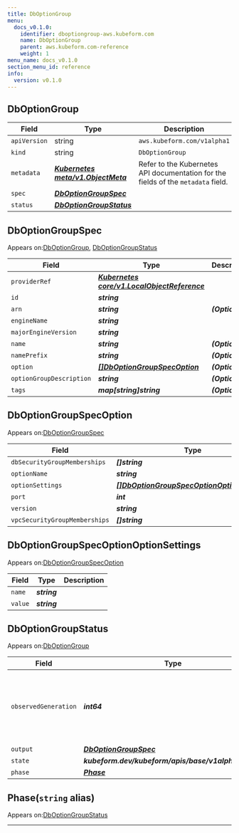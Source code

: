 ```yaml
---
title: DbOptionGroup
menu:
  docs_v0.1.0:
    identifier: dboptiongroup-aws.kubeform.com
    name: DbOptionGroup
    parent: aws.kubeform.com-reference
    weight: 1
menu_name: docs_v0.1.0
section_menu_id: reference
info:
  version: v0.1.0
---
```


## DbOptionGroup
| Field | Type | Description |
| ------ | ----- | ----------- |
| `apiVersion` | string | `aws.kubeform.com/v1alpha1` |
|    `kind` | string | `DbOptionGroup` |
| `metadata` | ***[Kubernetes meta/v1.ObjectMeta](https://kubernetes.io/docs/reference/generated/kubernetes-api/v1.13/#objectmeta-v1-meta)***|Refer to the Kubernetes API documentation for the fields of the `metadata` field.|
| `spec` | ***[DbOptionGroupSpec](#dboptiongroupspec)***||
| `status` | ***[DbOptionGroupStatus](#dboptiongroupstatus)***||
## DbOptionGroupSpec

Appears on:[DbOptionGroup](#dboptiongroup), [DbOptionGroupStatus](#dboptiongroupstatus)

| Field | Type | Description |
| ------ | ----- | ----------- |
| `providerRef` | ***[Kubernetes core/v1.LocalObjectReference](https://kubernetes.io/docs/reference/generated/kubernetes-api/v1.13/#localobjectreference-v1-core)***||
| `id` | ***string***||
| `arn` | ***string***| ***(Optional)*** |
| `engineName` | ***string***||
| `majorEngineVersion` | ***string***||
| `name` | ***string***| ***(Optional)*** |
| `namePrefix` | ***string***| ***(Optional)*** |
| `option` | ***[[]DbOptionGroupSpecOption](#dboptiongroupspecoption)***| ***(Optional)*** |
| `optionGroupDescription` | ***string***| ***(Optional)*** |
| `tags` | ***map[string]string***| ***(Optional)*** |
## DbOptionGroupSpecOption

Appears on:[DbOptionGroupSpec](#dboptiongroupspec)

| Field | Type | Description |
| ------ | ----- | ----------- |
| `dbSecurityGroupMemberships` | ***[]string***| ***(Optional)*** |
| `optionName` | ***string***||
| `optionSettings` | ***[[]DbOptionGroupSpecOptionOptionSettings](#dboptiongroupspecoptionoptionsettings)***| ***(Optional)*** |
| `port` | ***int***| ***(Optional)*** |
| `version` | ***string***| ***(Optional)*** |
| `vpcSecurityGroupMemberships` | ***[]string***| ***(Optional)*** |
## DbOptionGroupSpecOptionOptionSettings

Appears on:[DbOptionGroupSpecOption](#dboptiongroupspecoption)

| Field | Type | Description |
| ------ | ----- | ----------- |
| `name` | ***string***||
| `value` | ***string***||
## DbOptionGroupStatus

Appears on:[DbOptionGroup](#dboptiongroup)

| Field | Type | Description |
| ------ | ----- | ----------- |
| `observedGeneration` | ***int64***| ***(Optional)*** Resource generation, which is updated on mutation by the API Server.|
| `output` | ***[DbOptionGroupSpec](#dboptiongroupspec)***| ***(Optional)*** |
| `state` | ***kubeform.dev/kubeform/apis/base/v1alpha1.State***| ***(Optional)*** |
| `phase` | ***[Phase](#phase)***| ***(Optional)*** |
## Phase(`string` alias)

Appears on:[DbOptionGroupStatus](#dboptiongroupstatus)

---
